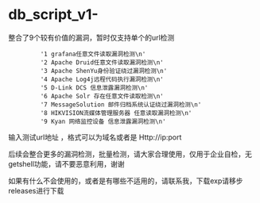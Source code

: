 # db_script_v1-

整合了9个较有价值的漏洞，暂时仅支持单个的url检测

             '1 grafana任意文件读取漏洞检测\n'
             '2 Apache Druid任意文件读取漏洞检测\n'
             '3 Apache ShenYu身份验证绕过漏洞检测\n'
             '4 Apache Log4j远程代码执行漏洞检测\n'
             '5 D-Link DCS 信息泄露漏洞检测\n'
             '6 Apache Solr 存在任意文件读取检测\n'
             '7 MessageSolution 邮件归档系统认证绕过漏洞检测\n'
             '8 HIKVISION流媒体管理服务器 任意读取漏洞检测\n'
             '9 Kyan 网络监控设备 信息泄露漏洞检测\n'
            
输入测试url地址 ，格式可以为域名或者是 Http://ip:port

后续会整合更多的漏洞检测，批量检测，请大家合理使用，仅用于企业自检，无getshell功能，请不要恶意利用，谢谢

如果有什么不会使用的，或者是有哪些不适用的，请联系我，下载exp请移步releases进行下载

